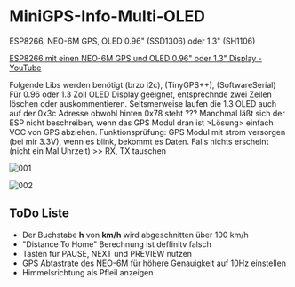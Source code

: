 # MiniGPS-Info-Multi-OLED
ESP8266, NEO-6M GPS, OLED 0.96" (SSD1306) oder 1.3" (SH1106)


[ESP8266 mit einen NEO-6M GPS und OLED 0.96" oder 1.3" Display - YouTube](https://youtu.be/z9Ir-hZvLQg)


Folgende Libs werden benötigt (brzo i2c), (TinyGPS++), (SoftwareSerial)
Für 0.96 oder 1.3 Zoll OLED Display geeignet, entsprechnde zwei Zeilen löschen oder auskommentieren.
Seltsmerweise laufen die 1.3 OLED auch auf der 0x3c Adresse obwohl hinten 0x78 steht ???
Manchmal läßt sich der ESP nicht beschreiben, wenn das GPS Modul dran ist >Lösung> einfach VCC von GPS abziehen.
Funktionsprüfung: GPS Modul mit strom versorgen (bei mir 3.3V), wenn es blink, bekommt es Daten. Falls nichts erscheint (nicht ein Mal Uhrzeit) >> RX, TX tauschen

![001](https://user-images.githubusercontent.com/35377000/34887293-43c720e6-f7c6-11e7-91c8-a552c8d1847b.jpg)

![002](https://user-images.githubusercontent.com/35377000/34887318-5f641c96-f7c6-11e7-8bf4-2821acfe8d32.jpg)

## ToDo Liste
- Der Buchstabe **h** von **km/h** wird abgeschnitten über 100 km/h
- "Distance To Home" Berechnung ist deffinitv falsch
- Tasten für PAUSE, NEXT und PREVIEW nutzen
- GPS Abtastrate des NEO-6M für höhere Genauigkeit auf 10Hz einstellen
- Himmelsrichtung als Pfleil anzeigen
